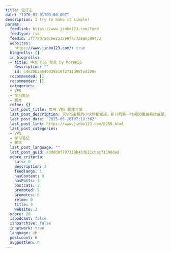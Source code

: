 ```yaml
---
title: 佐仔志
date: "1970-01-01T00:00:00Z"
description: I try to make it simple!
params:
  feedlink: https://www.jinbo123.com/feed
  feedtype: rss
  feedid: 2ff7a07a0c6e253299f47728e6c09423
  websites:
    https://www.jinbo123.com/: true
  blogrolls: []
  in_blogrolls:
  - title: 中文 RSS 聚合 by MoreRSS
    description: ""
    id: c4e30b2e549839519f2711d98fed209e
  recommended: []
  recommender: []
  categories:
  - VPS
  - 学习笔记
  - 脚本
  relme: {}
  last_post_title: 常用 VPS 脚本合集
  last_post_description: 玩VPS主机的小伙伴都知道，新开机第一时间DD重装系统或是测试一下VPS主机性能和IP的干净度等操作，这些操作 […]
  last_post_date: "2025-06-26T07:18:36Z"
  last_post_link: https://www.jinbo123.com/8250.html
  last_post_categories:
  - VPS
  - 学习笔记
  - 脚本
  last_post_language: ""
  last_post_guid: abdddbf797319b4b3621cbac71398ded
  score_criteria:
    cats: 0
    description: 3
    feedlangs: 1
    hasContent: 0
    hasPosts: 3
    postcats: 3
    promoted: 5
    promotes: 0
    relme: 0
    title: 3
    website: 2
  score: 20
  ispodcast: false
  isnoarchive: false
  innetwork: true
  language: zh
  postcount: 6
  avgpostlen: 0
---
```

